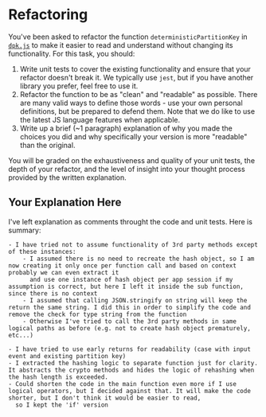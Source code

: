 # Refactoring

You've been asked to refactor the function `deterministicPartitionKey` in [`dpk.js`](dpk.js) to make it easier to read and understand without changing its functionality. For this task, you should:

1. Write unit tests to cover the existing functionality and ensure that your refactor doesn't break it. We typically use `jest`, but if you have another library you prefer, feel free to use it.
2. Refactor the function to be as "clean" and "readable" as possible. There are many valid ways to define those words - use your own personal definitions, but be prepared to defend them. Note that we do like to use the latest JS language features when applicable.
3. Write up a brief (~1 paragraph) explanation of why you made the choices you did and why specifically your version is more "readable" than the original.

You will be graded on the exhaustiveness and quality of your unit tests, the depth of your refactor, and the level of insight into your thought process provided by the written explanation.

## Your Explanation Here

I've left explanation as comments throught the code and unit tests. Here is summary:

    - I have tried not to assume functionality of 3rd party methods except of these instances:
        - I assumed there is no need to recreate the hash object, so I am now creating it only once per function call and based on context probably we can even extract it
          and use one instance of hash object per app session if my assumption is correct, but here I left it inside the sub function, since there is no context
        - I assumed that calling JSON.stringify on string will keep the return the same string. I did this in order to simplify the code and remove the check for type string from the function
        - Otherwise I've tried to call the 3rd party methods in same logical paths as before (e.g. not to create hash object prematurely, etc...)

    - I have tried to use early returns for readability (case with input event and existing partition key)
    - I extracted the hashing logic to separate function just for clarity. It abstracts the crypto methods and hides the logic of rehashing when the hash length is exceeded.
    - Could shorten the code in the main function even more if I use logical operators, but I decided against that. It will make the code shorter, but I don't think it would be easier to read,
      so I kept the 'if' version
